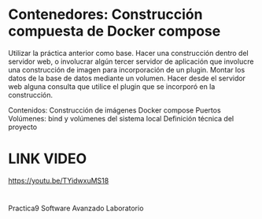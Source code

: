 # Contenedores: Construcción compuesta de Docker compose

Utilizar la práctica anterior como base.
Hacer una construcción dentro del servidor web, o involucrar algún tercer servidor de aplicación que involucre una construcción de imagen para incorporación de un plugin.
Montar los datos de la base de datos mediante un volumen.
Hacer desde el servidor web alguna consulta que utilice el plugin que se incorporó en la construcción.

Contenidos:
    Construcción de imágenes
    Docker compose
    Puertos
    Volúmenes: bind y volúmenes del sistema local
    Definición técnica del proyecto


# LINK VIDEO
https://youtu.be/TYidwxuMS18


#
Practica9
Software Avanzado
Laboratorio
